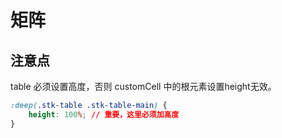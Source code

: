 # 矩阵
<demo vue="demos/Matrix/index.vue"  github="https://github.com/ja-plus/stk-table-vue/tree/master/docs-demo/demos/Matrix/index.vue"></demo>

## 注意点
table 必须设置高度，否则 customCell 中的根元素设置height无效。
```css
:deep(.stk-table .stk-table-main) {
    height: 100%; // 重要，这里必须加高度
}
```